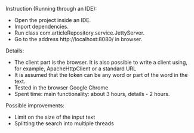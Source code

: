 
Instruction (Running through an IDE):
- Open the project inside an IDE.
- Import dependencies.
- Run class com.articleRepository.service.JettyServer.
- Go to the address http://localhost:8080/ in browser.

Details:
- The client part is the browser. It is also possible to write a client using, for example, ApacheHttpClient or a standard URL
- It is assumed that the token can be any word or part of the word in the text.
- Tested in the browser Google Chrome
- Spent time: main functionality: about 3 hours, details - 2 hours.

Possible improvements:
- Limit on the size of the input text
- Splitting the search into multiple threads
